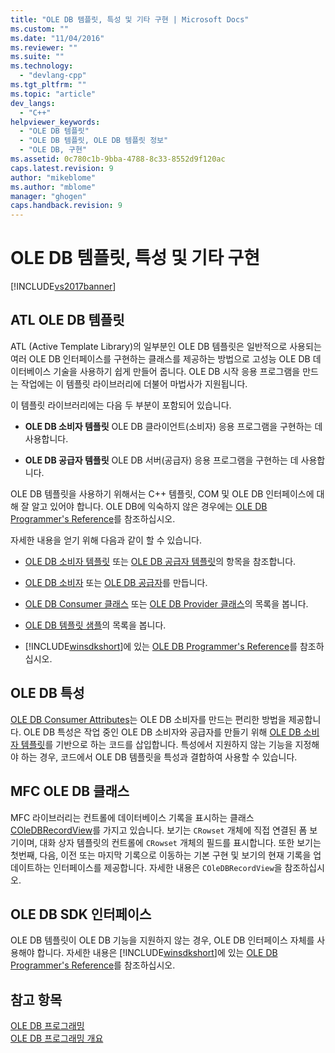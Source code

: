 ```yaml
---
title: "OLE DB 템플릿, 특성 및 기타 구현 | Microsoft Docs"
ms.custom: ""
ms.date: "11/04/2016"
ms.reviewer: ""
ms.suite: ""
ms.technology: 
  - "devlang-cpp"
ms.tgt_pltfrm: ""
ms.topic: "article"
dev_langs: 
  - "C++"
helpviewer_keywords: 
  - "OLE DB 템플릿"
  - "OLE DB 템플릿, OLE DB 템플릿 정보"
  - "OLE DB, 구현"
ms.assetid: 0c780c1b-9bba-4788-8c33-8552d9f120ac
caps.latest.revision: 9
author: "mikeblome"
ms.author: "mblome"
manager: "ghogen"
caps.handback.revision: 9
---
```

# OLE DB 템플릿, 특성 및 기타 구현
[!INCLUDE[vs2017banner](../../assembler/inline/includes/vs2017banner.md)]

## ATL OLE DB 템플릿  
 ATL \(Active Template Library\)의 일부분인 OLE DB 템플릿은 일반적으로 사용되는 여러 OLE DB 인터페이스를 구현하는 클래스를 제공하는 방법으로 고성능 OLE DB 데이터베이스 기술을 사용하기 쉽게 만들어 줍니다.  OLE DB 시작 응용 프로그램을 만드는 작업에는 이 템플릿 라이브러리에 더불어 마법사가 지원됩니다.  
  
 이 템플릿 라이브러리에는 다음 두 부분이 포함되어 있습니다.  
  
-   **OLE DB 소비자 템플릿** OLE DB 클라이언트\(소비자\) 응용 프로그램을 구현하는 데 사용합니다.  
  
-   **OLE DB 공급자 템플릿** OLE DB 서버\(공급자\) 응용 프로그램을 구현하는 데 사용합니다.  
  
 OLE DB 템플릿을 사용하기 위해서는 C\+\+ 템플릿, COM 및 OLE DB 인터페이스에 대해 잘 알고 있어야 합니다.  OLE DB에 익숙하지 않은 경우에는 [OLE DB Programmer's Reference](https://msdn.microsoft.com/en-us/library/ms713643.aspx)를 참조하십시오.  
  
 자세한 내용을 얻기 위해 다음과 같이 할 수 있습니다.  
  
-   [OLE DB 소비자 템플릿](../../data/oledb/ole-db-consumer-templates-cpp.md) 또는 [OLE DB 공급자 템플릿](../../data/oledb/ole-db-provider-templates-cpp.md)의 항목을 참조합니다.  
  
-   [OLE DB 소비자](../../data/oledb/creating-an-ole-db-consumer.md) 또는 [OLE DB 공급자](../../data/oledb/creating-an-ole-db-provider.md)를 만듭니다.  
  
-   [OLE DB Consumer 클래스](../../data/oledb/ole-db-consumer-templates-reference.md) 또는 [OLE DB Provider 클래스](../../data/oledb/ole-db-provider-templates-reference.md)의 목록을 봅니다.  
  
-   [OLE DB 템플릿 샘플](http://msdn.microsoft.com/ko-kr/08958863-0b5f-41ad-ae99-fca7440c553c)의 목록을 봅니다.  
  
-   [!INCLUDE[winsdkshort](../../atl/reference/includes/winsdkshort_md.md)]에 있는 [OLE DB Programmer's Reference](https://msdn.microsoft.com/en-us/library/ms713643.aspx)를 참조하십시오.  
  
## OLE DB 특성  
 [OLE DB Consumer Attributes](../../windows/ole-db-consumer-attributes.md)는 OLE DB 소비자를 만드는 편리한 방법을 제공합니다.  OLE DB 특성은 작업 중인 OLE DB 소비자와 공급자를 만들기 위해 [OLE DB 소비자 템플릿](../../data/oledb/ole-db-consumer-templates-reference.md)를 기반으로 하는 코드를 삽입합니다.  특성에서 지원하지 않는 기능을 지정해야 하는 경우, 코드에서 OLE DB 템플릿을 특성과 결합하여 사용할 수 있습니다.  
  
## MFC OLE DB 클래스  
 MFC 라이브러리는 컨트롤에 데이터베이스 기록을 표시하는 클래스 [COleDBRecordView](../../mfc/reference/coledbrecordview-class.md)를 가지고 있습니다.  보기는 `CRowset` 개체에 직접 연결된 폼 보기이며, 대화 상자 템플릿의 컨트롤에 `CRowset` 개체의 필드를 표시합니다.  또한 보기는 첫번째, 다음, 이전 또는 마지막 기록으로 이동하는 기본 구현 및 보기의 현재 기록을 업데이트하는 인터페이스를 제공합니다.  자세한 내용은 `COleDBRecordView`을 참조하십시오.  
  
## OLE DB SDK 인터페이스  
 OLE DB 템플릿이 OLE DB 기능을 지원하지 않는 경우, OLE DB 인터페이스 자체를 사용해야 합니다.  자세한 내용은 [!INCLUDE[winsdkshort](../../atl/reference/includes/winsdkshort_md.md)]에 있는 [OLE DB Programmer's Reference](https://msdn.microsoft.com/en-us/library/ms713643.aspx)를 참조하십시오.  
  
## 참고 항목  
 [OLE DB 프로그래밍](../../data/oledb/ole-db-programming.md)   
 [OLE DB 프로그래밍 개요](../../data/oledb/ole-db-programming-overview.md)
